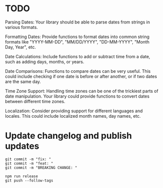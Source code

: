 # TODO
Parsing Dates: Your library should be able to parse dates from strings in various formats.

Formatting Dates: Provide functions to format dates into common string formats like "YYYY-MM-DD", "MM/DD/YYYY", "DD-MM-YYYY", "Month Day, Year", etc.

Date Calculations: Include functions to add or subtract time from a date, such as adding days, months, or years.

Date Comparisons: Functions to compare dates can be very useful. This could include checking if one date is before or after another, or if two dates are the same day.

Time Zone Support: Handling time zones can be one of the trickiest parts of date manipulation. Your library could provide functions to convert dates between different time zones.

Localization: Consider providing support for different languages and locales. This could include localized month names, day names, etc.

# Update changelog and publish updates
```shell
git commit -m "fix: "
git commit -m "feat: "
git commit -m "BREAKING CHANGE: "

npm run release
git push --follow-tags
```